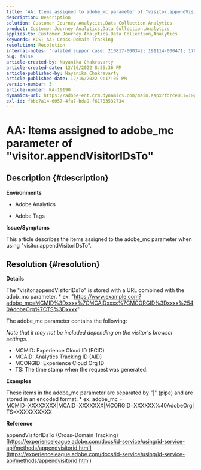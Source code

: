 ```yaml
---
title: 'AA: Items assigned to adobe_mc parameter of "visitor.appendVisitorIDsTo"'
description: Description
solution: Customer Journey Analytics,Data Collection,Analytics
product: Customer Journey Analytics,Data Collection,Analytics
applies-to: Customer Journey Analytics,Data Collection,Analytics
keywords: KCS; AA; Cross-Domain Tracking
resolution: Resolution
internal-notes: 'ralated suppor case: 210817-000342; 191114-000471; 170123-000011; 220408-000014'
bug: false
article-created-by: Nayanika Chakravarty
article-created-date: 12/16/2022 8:36:36 PM
article-published-by: Nayanika Chakravarty
article-published-date: 12/16/2022 9:17:05 PM
version-number: 3
article-number: KA-19190
dynamics-url: https://adobe-ent.crm.dynamics.com/main.aspx?forceUCI=1&pagetype=entityrecord&etn=knowledgearticle&id=4ad5fe51-817d-ed11-81ac-6045bd006079
exl-id: fbbc7a14-6057-4fa7-bda9-f61703532734
---
```

# AA: Items assigned to adobe_mc parameter of "visitor.appendVisitorIDsTo"

## Description {#description}


<b>Environments</b>

- Adobe Analytics

- Adobe Tags

<b>Issue/Symptoms</b>

This article describes the items assigned to the adobe_mc parameter when using "visitor.appendVisitorIDsTo".


## Resolution {#resolution}


<b>Details</b>

The "visitor.appendVisitorIDsTo" is stored with a URL combined with the adob_mc parameter.
\* ex: "https://www.example.com?adobe_mc=MCMID%3Dxxxx%7CMCAIDxxxx%7CMCORGID%3Dxxxx%2540AdobeOrg%7CTS%3Dxxxx"

The adobe_mc parameter contains the following:

*Note that it may not be included depending on the visitor's browser settings.*

- MCMID: Experience Cloud ID (ECID)
- MCAID: Analytics Tracking ID (AID)
- MCORGID: Experience Cloud Org ID
- TS: The time stamp when the request was generated.


<b>Examples</b>

These items in the adobe_mc parameter are separated by "|" (pipe) and are stored in an encoded format.
\* ex: adobe_mc = MCMID=XXXXXXXX|MCAID=XXXXXXX|MCORGID=XXXXXX%40AdobeOrg|TS=XXXXXXXXXX

<b>Reference</b>

appendVisitorIDsTo (Cross-Domain Tracking)
[https://experienceleague.adobe.com/docs/id-service/using/id-service-api/methods/appendvisitorid.html](https://experienceleague.adobe.com/docs/id-service/using/id-service-api/methods/appendvisitorid.html)
